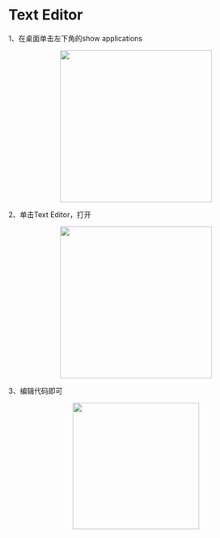 # Text Editor

1、在桌面单击左下角的show applications

 <center><img src="../e2-1.png" width = 300></center>

2、单击Text Editor，打开

 <center><img src="../e2-2.png" width = 300></center>

3、编辑代码即可

 <center><img src="../e2-3.png" width = 250></center>
